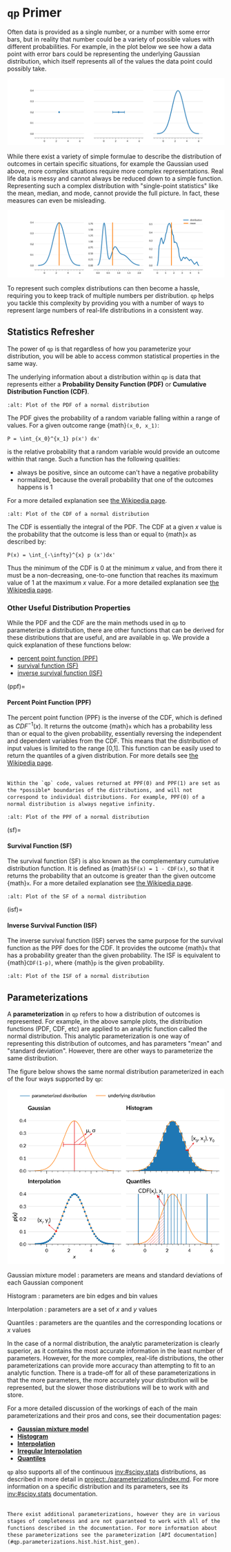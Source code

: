# `qp` Primer

Often data is provided as a single number, or a number with some error bars, but in reality that number could be a variety of possible values with different probabilities. For example, in the plot below we see how a data point with error bars could be representing the underlying Gaussian distribution, which itself represents all of the values the data point could possibly take.

![point-to-distribution](../assets/primer-probability-dist-vs-point.svg)

While there exist a variety of simple formulae to describe the distribution of outcomes in certain specific situations, for example the Gaussian used above, more complex situations require more complex representations. Real life data is messy and cannot always be reduced down to a simple function. Representing such a complex distribution with "single-point statistics" like the mean, median, and mode, cannot provide the full picture. In fact, these measures can even be misleading.

![complex-distributions](../assets/primer-complex-distributions.svg)

To represent such complex distributions can then become a hassle, requiring you to keep track of multiple numbers per distribution. `qp` helps you tackle this complexity by providing you with a number of ways to represent large numbers of real-life distributions in a consistent way.

## Statistics Refresher

The power of `qp` is that regardless of how you parameterize your distribution, you will be able to access common statistical properties in the same way.

The underlying information about a distribution within `qp` is data that represents either a **Probability Density Function (PDF)** or **Cumulative Distribution Function (CDF)**.

```{figure} ../assets/primer-PDF-norm.svg
:alt: Plot of the PDF of a normal distribution
```

The PDF gives the probability of a random variable falling within a range of values. For a given outcome range {math}`(x_0, x_1)`:

```{math}
P = \int_{x_0}^{x_1} p(x') dx'

```

is the relative probability that a random variable would provide an outcome within that range. Such a function has the following qualities:

- always be positive, since an outcome can't have a negative probability
- normalized, because the overall probability that one of the outcomes happens is 1

For a more detailed explanation see [the Wikipedia page](https://en.wikipedia.org/wiki/Probability_density_function).

```{figure} ../assets/primer-CDF-norm.svg
:alt: Plot of the CDF of a normal distribution
```

The CDF is essentially the integral of the PDF. The CDF at a given $x$ value is the probability that the outcome is less than or equal to {math}`x` as described by:

```{math}
P(x) = \int_{-\infty}^{x} p (x')dx'
```

Thus the minimum of the CDF is 0 at the minimum $x$ value, and from there it must be a non-decreasing, one-to-one function that reaches its maximum value of 1 at the maximum $x$ value. For a more detailed explanation see [the Wikipedia page](https://en.wikipedia.org/wiki/Cumulative_distribution_function).

### Other Useful Distribution Properties

While the PDF and the CDF are the main methods used in `qp` to parameterize a distribution, there are other functions that can be derived for these distributions that are useful, and are available in `qp`. We provide a quick explanation of these functions below:

- [percent point function (PPF)](#ppf)
- [survival function (SF)](#sf)
- [inverse survival function (ISF)](#isf)

(ppf)=

#### Percent Point Function (PPF)

The percent point function (PPF) is the inverse of the CDF, which is defined as $CDF^{-1}(x)$. It returns the outcome {math}`x` which has a probability less than or equal to the given probability, essentially reversing the independent and dependent variables from the CDF. This means that the distribution of input values is limited to the range [0,1]. This function can be easily used to return the quantiles of a given distribution. For more details see [the Wikipedia page](https://en.wikipedia.org/wiki/Quantile_function).

```{warning}

Within the `qp` code, values returned at PPF(0) and PPF(1) are set as the *possible* boundaries of the distributions, and will not correspond to individual distributions. For example, PPF(0) of a normal distribution is always negative infinity.

```

```{figure} ../assets/primer-PPF-norm.svg
:alt: Plot of the PPF of a normal distribution
```

(sf)=

#### Survival Function (SF)

The survival function (SF) is also known as the complementary cumulative distribution function. It is defined as {math}`SF(x) = 1 - CDF(x)`, so that it returns the probability that an outcome is greater than the given outcome {math}`x`. For a more detailed explanation see [the Wikipedia page](https://en.wikipedia.org/wiki/Survival_function).

```{figure} ../assets/primer-SF-norm.svg
:alt: Plot of the SF of a normal distribution
```

(isf)=

#### Inverse Survival Function (ISF)

The inverse survival function (ISF) serves the same purpose for the survival function as the PPF does for the CDF. It provides the outcome {math}`x` that has a probability greater than the given probability. The ISF is equivalent to {math}`CDF(1-p)`, where {math}`p` is the given probability.

```{figure} ../assets/primer-ISF-norm.svg
:alt: Plot of the ISF of a normal distribution
```

## Parameterizations

A **parameterization** in `qp` refers to how a distribution of outcomes is represented. For example, in the above sample plots, the distribution functions (PDF, CDF, etc) are applied to an analytic function called the normal distribution. This analytic parameterization is one way of representing this distribution of outcomes, and has parameters "mean" and "standard deviation". However, there are other ways to parameterize the same distribution.

The figure below shows the same normal distribution parameterized in each of the four ways supported by `qp`:

![parameterizing-a-distribution](../assets/primer-parameterizations-annotated.svg)

Gaussian mixture model
: parameters are means and standard deviations of each Gaussian component

Histogram
: parameters are bin edges and bin values

Interpolation
: parameters are a set of $x$ and $y$ values

Quantiles
: parameters are the quantiles and the corresponding locations or $x$ values

In the case of a normal distribution, the analytic parameterization is clearly superior, as it contains the most accurate information in the least number of parameters. However, for the more complex, real-life distributions, the other parameterizations can provide more accuracy than attempting to fit to an analytic function. There is a trade-off for all of these parameterizations in that the more parameters, the more accurately your distribution will be represented, but the slower those distributions will be to work with and store.

For a more detailed discussion of the workings of each of the main parameterizations and their pros and cons, see their documentation pages:

- [**Gaussian mixture model**](./parameterizations/mixmod.md)
- [**Histogram**](./parameterizations/hist.md)
- [**Interpolation**](./parameterizations/interp.md)
- [**Irregular Interpolation**](./parameterizations/irregularinterp.md)
- [**Quantiles**](./parameterizations/quant.md)

`qp` also supports all of the continuous <inv:#scipy.stats> distributions, as described in more detail in <project:./parameterizations/index.md>. For more information on a specific distribution and its parameters, see its <inv:#scipy.stats> documentation.

```{note}

There exist additional parameterizations, however they are in various stages of completeness and are not guaranteed to work with all of the functions described in the documentation. For more information about these parameterizations see the parameterization [API documentation](#qp.parameterizations.hist.hist.hist_gen).

```
